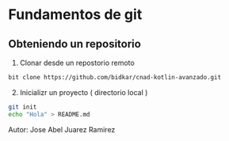 # Fundamentos de git

## Obteniendo un repositorio
1. Clonar desde un repostorio remoto
```bash
bit clone https://github.com/bidkar/cnad-kotlin-avanzado.git
```
2. Inicializr un proyecto ( directorio local ) 
```bash
git init
echo "Hola" > README.md
```

Autor: Jose Abel Juarez Ramirez
